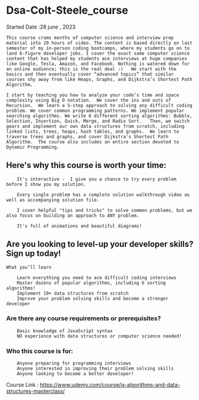 # Dsa-Colt-Steele_course

Started Date :28 june , 2023

 
  

    This course crams months of computer science and interview prep material into 20 hours of video. The content is based directly on last semester of my in-person coding bootcamps, where my students go on to land 6-figure developer jobs. I cover the exact same computer science content that has helped my students ace interviews at huge companies like Google, Tesla, Amazon, and Facebook. Nothing is watered down for an online audience; this is the real deal :)   We start with the basics and then eventually cover “advanced topics” that similar courses shy away from like Heaps, Graphs, and Dijkstra’s Shortest Path Algorithm. 

    I start by teaching you how to analyze your code’s time and space complexity using Big O notation.  We cover the ins and outs of Recursion.  We learn a 5-step approach to solving any difficult coding problem. We cover common programming patterns. We implement popular searching algorithms. We write 6 different sorting algorithms: Bubble, Selection, Insertion, Quick, Merge, and Radix Sort.   Then, we switch gears and implement our own data structures from scratch, including linked lists, trees, heaps, hash tables, and graphs.  We learn to traverse trees and graphs, and cover Dijkstra's Shortest Path Algorithm.  The course also includes an entire section devoted to Dynamic Programming.

   ## Here's why this course is worth your time:

        It's interactive -  I give you a chance to try every problem before I show you my solution.

        Every single problem has a complete solution walkthrough video as well as accompanying solution file.

        I cover helpful "tips and tricks" to solve common problems, but we also focus on building an approach to ANY problem.

        It's full of animations and beautiful diagrams!

   ## Are you looking to level-up your developer skills? Sign up today!
    What you’ll learn

        Learn everything you need to ace difficult coding interviews
        Master dozens of popular algorithms, including 6 sorting algorithms!
        Implement 10+ data structures from scratch
        Improve your problem solving skills and become a stronger developer

   ### Are there any course requirements or prerequisites?

        Basic knowledge of JavaScript syntax
        NO experience with data structures or computer science needed!

  ###  Who this course is for:

        Anyone preparing for programming interviews
        Anyone interested in improving their problem solving skills
        Anyone looking to become a better developer!
Course Link : https://www.udemy.com/course/js-algorithms-and-data-structures-masterclass/
